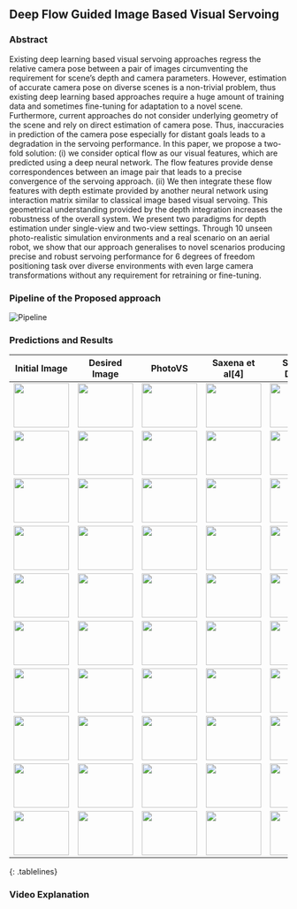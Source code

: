 ## Deep  Flow  Guided  Image  Based  Visual  Servoing

### Abstract

Existing  deep  learning  based  visual  servoing  approaches  regress  the  relative  camera  pose  between  a  pair  of images  circumventing  the  requirement  for  scene’s  depth  and camera  parameters.  However,  estimation  of  accurate  camera pose  on  diverse  scenes  is  a  non-trivial  problem,  thus  existing deep  learning  based  approaches  require  a  huge  amount  of training  data  and  sometimes  fine-tuning  for  adaptation  to  a novel scene. Furthermore, current approaches do not consider underlying geometry of the scene and rely on direct estimation of camera pose. Thus, inaccuracies in prediction of the camera pose  especially  for  distant  goals  leads  to  a  degradation  in  the servoing  performance.  In  this  paper,  we  propose  a  two-fold solution:  (i)  we  consider  optical  flow  as  our  visual  features, which  are  predicted  using  a  deep  neural  network.  The  flow features provide dense correspondences between an image pair that  leads  to  a  precise  convergence  of  the  servoing  approach. (ii)  We  then  integrate  these  flow  features  with  depth  estimate  provided  by  another  neural  network  using  interaction matrix  similar  to  classical  image  based  visual  servoing.  This geometrical  understanding  provided  by  the  depth  integration increases the robustness of the overall system. We present two paradigms  for  depth  estimation  under  single-view  and  two-view  settings.  Through  10  unseen  photo-realistic  simulation environments  and  a  real  scenario  on  an  aerial  robot,  we  show that  our  approach  generalises  to  novel  scenarios  producing precise   and   robust   servoing   performance   for   6   degrees   of freedom  positioning  task  over  diverse  environments  with  even large  camera  transformations  without  any  requirement  for retraining  or  fine-tuning. 

### Pipeline of the Proposed approach

![Pipeline](https://i.imgur.com/8VOqFsb.png)
### Predictions and Results

<style>
.tablelines table{
        max-width :"100";
        max-height:"100";
        },
.tablelines td{
        max-height : 10px;
        border: 1px solid black;
        max-width : 10px;
        } ,
.tablelines th {
        border: 1px solid black;
        max-width : 10px;
        max-height : 10px;
        }
</style>
|Initial Image|Desired Image|PhotoVS| Saxena et al[4]  | Sensor Depth  | Depth Network  | Flow Depth  |
|:-:|---|---|---|---|---|---|
|  <img align="center" width="100" height="80" src="https://raw.githubusercontent.com/harishyvs/FlowBasedIBVS/master/Work/TrueDepth/ROANE/init.png"> | <img align="center" width="100" height="80" src="https://raw.githubusercontent.com/harishyvs/FlowBasedIBVS/master/Work/TrueDepth/ROANE/des.png "> |<img align="center" width="100" height="80" src="https://raw.githubusercontent.com/harishyvs/FlowBasedIBVS/master/Work/PhotoVS/ROANE/ferror.png "> | <img align="center" width="100" height="80" src="https://raw.githubusercontent.com/harishyvs/FlowBasedIBVS/master/Work/ICRA17/ROANE/ferror.png "> |<img align="center" width="100" height="80" src="https://raw.githubusercontent.com/harishyvs/FlowBasedIBVS/master/Work/TrueDepth/ROANE/ferror.png"> | <img align="center" width="100" height="80" src="https://raw.githubusercontent.com/harishyvs/FlowBasedIBVS/master/Work/DepthNetwork/ROANE/ferror.png "> |<img align="center" width="100" height="80" src="https://raw.githubusercontent.com/harishyvs/FlowBasedIBVS/master/Work/FlowDepth/ROANE/ferror.png"> |
| <img align="center" width="100" height="80" src="https://raw.githubusercontent.com/harishyvs/FlowBasedIBVS/master/Work/TrueDepth/BALLOU/init.png"> |<img align="center" width="100" height="80" src="https://raw.githubusercontent.com/harishyvs/FlowBasedIBVS/master/Work/TrueDepth/BALLOU/des.png "> |<img align="center" width="100" height="80" src="https://raw.githubusercontent.com/harishyvs/FlowBasedIBVS/master/Work/PhotoVS/BALLOU/ferror.png "> | <img align="center" width="100" height="80" src="https://raw.githubusercontent.com/harishyvs/FlowBasedIBVS/master/Work/ICRA17/BALLOU/ferror.png "> |<img align="center" width="100" height="80" src="https://raw.githubusercontent.com/harishyvs/FlowBasedIBVS/master/Work/TrueDepth/BALLOU/ferror.png"> | <img align="center" width="100" height="80" src="https://raw.githubusercontent.com/harishyvs/FlowBasedIBVS/master/Work/DepthNetwork/BALLOU/ferror.png "> |<img align="center" width="100" height="80" src="https://raw.githubusercontent.com/harishyvs/FlowBasedIBVS/master/Work/FlowDepth/BALLOU/ferror.png"> |
|  <img align="center" width="100" height="80" src="https://raw.githubusercontent.com/harishyvs/FlowBasedIBVS/master/Work/TrueDepth/STOKES/init.png "> |<img align="center" width="100" height="80" src="https://raw.githubusercontent.com/harishyvs/FlowBasedIBVS/master/Work/TrueDepth/STOKES/des.png "> |<img align="center" width="100" height="80" src="https://raw.githubusercontent.com/harishyvs/FlowBasedIBVS/master/Work/PhotoVS/STOKES/ferror.png "> | <img align="center" width="100" height="80" src="https://raw.githubusercontent.com/harishyvs/FlowBasedIBVS/master/Work/ICRA17/STOKES/ferror.png "> |<img align="center" width="100" height="80" src="https://raw.githubusercontent.com/harishyvs/FlowBasedIBVS/master/Work/TrueDepth/STOKES/ferror.png"> | <img align="center" width="100" height="80" src="https://raw.githubusercontent.com/harishyvs/FlowBasedIBVS/master/Work/DepthNetwork/STOKES/ferror.png "> |<img align="center" width="100" height="80" src="https://raw.githubusercontent.com/harishyvs/FlowBasedIBVS/master/Work/FlowDepth/STOKES/ferror.png"> |
|   <img align="center" width="100" height="80" src="https://raw.githubusercontent.com/harishyvs/FlowBasedIBVS/master/Work/TrueDepth/MESIC/init.png"> |<img align="center" width="100" height="80" src="https://raw.githubusercontent.com/harishyvs/FlowBasedIBVS/master/Work/TrueDepth/MESIC/des.png "> |<img align="center" width="100" height="80" src="https://raw.githubusercontent.com/harishyvs/FlowBasedIBVS/master/Work/PhotoVS/MESIC/ferror.png "> | <img align="center" width="100" height="80" src="https://raw.githubusercontent.com/harishyvs/FlowBasedIBVS/master/Work/ICRA17/MESIC/ferror.png "> |<img align="center" width="100" height="80" src="https://raw.githubusercontent.com/harishyvs/FlowBasedIBVS/master/Work/TrueDepth/MESIC/ferror.png"> | <img align="center" width="100" height="80" src="https://raw.githubusercontent.com/harishyvs/FlowBasedIBVS/master/Work/DepthNetwork/MESIC/ferror.png "> |<img align="center" width="100" height="80" src="https://raw.githubusercontent.com/harishyvs/FlowBasedIBVS/master/Work/FlowDepth/MESIC/ferror.png"> |
|   <img align="center" width="100" height="80" src="https://raw.githubusercontent.com/harishyvs/FlowBasedIBVS/master/Work/TrueDepth/ARKANSAW/init.png"> | <img align="center" width="100" height="80" src="https://raw.githubusercontent.com/harishyvs/FlowBasedIBVS/master/Work/TrueDepth/ARKANSAW/des.png "> |<img align="center" width="100" height="80" src="https://raw.githubusercontent.com/harishyvs/FlowBasedIBVS/master/Work/PhotoVS/ARKANSAW/ferror.png "> | <img align="center" width="100" height="80" src="https://raw.githubusercontent.com/harishyvs/FlowBasedIBVS/master/Work/ICRA17/ARKANSAW/ferror.png "> |<img align="center" width="100" height="80" src="https://raw.githubusercontent.com/harishyvs/FlowBasedIBVS/master/Work/TrueDepth/ARKANSAW/ferror.png"> | <img align="center" width="100" height="80" src="https://raw.githubusercontent.com/harishyvs/FlowBasedIBVS/master/Work/DepthNetwork/ARKANSAW/ferror.png "> |<img align="center" width="100" height="80" src="https://raw.githubusercontent.com/harishyvs/FlowBasedIBVS/master/Work/FlowDepth/ARKANSAW/ferror.png"> |
|  <img align="center" width="100" height="80" src="https://raw.githubusercontent.com/harishyvs/FlowBasedIBVS/master/Work/TrueDepth/PABLO/init.png"> |<img align="center" width="100" height="80" src="https://raw.githubusercontent.com/harishyvs/FlowBasedIBVS/master/Work/TrueDepth/PABLO/des.png "> |<img align="center" width="100" height="80" src="https://raw.githubusercontent.com/harishyvs/FlowBasedIBVS/master/Work/PhotoVS/PABLO/ferror.png "> | <img align="center" width="100" height="80" src="https://raw.githubusercontent.com/harishyvs/FlowBasedIBVS/master/Work/ICRA17/PABLO/ferror.png "> |<img align="center" width="100" height="80" src="https://raw.githubusercontent.com/harishyvs/FlowBasedIBVS/master/Work/TrueDepth/PABLO/ferror.png"> | <img align="center" width="100" height="80" src="https://raw.githubusercontent.com/harishyvs/FlowBasedIBVS/master/Work/DepthNetwork/PABLO/ferror.png "> |<img align="center" width="100" height="80" src="https://raw.githubusercontent.com/harishyvs/FlowBasedIBVS/master/Work/FlowDepth/PABLO/ferror.png"> |
|  <img align="center" width="100" height="80" src="https://raw.githubusercontent.com/harishyvs/FlowBasedIBVS/master/Work/TrueDepth/EUDORA/init.png"> |  <img align="center" width="100" height="80" src="https://raw.githubusercontent.com/harishyvs/FlowBasedIBVS/master/Work/TrueDepth/EUDORA/des.png "> |<img align="center" width="100" height="80" src="https://raw.githubusercontent.com/harishyvs/FlowBasedIBVS/master/Work/PhotoVS/EUDORA/ferror.png "> | <img align="center" width="100" height="80" src="https://raw.githubusercontent.com/harishyvs/FlowBasedIBVS/master/Work/ICRA17/EUDORA/ferror.png "> |<img align="center" width="100" height="80" src="https://raw.githubusercontent.com/harishyvs/FlowBasedIBVS/master/Work/TrueDepth/EUDORA/ferror.png"> | <img align="center" width="100" height="80" src="https://raw.githubusercontent.com/harishyvs/FlowBasedIBVS/master/Work/DepthNetwork/EUDORA/ferror.png "> |<img align="center" width="100" height="80" src="https://raw.githubusercontent.com/harishyvs/FlowBasedIBVS/master/Work/FlowDepth/EUDORA/ferror.png"> |
|  <img align="center" width="100" height="80" src="https://raw.githubusercontent.com/harishyvs/FlowBasedIBVS/master/Work/TrueDepth/QUANTICO/init.png"> |<img align="center" width="100" height="80" src="https://raw.githubusercontent.com/harishyvs/FlowBasedIBVS/master/Work/TrueDepth/QUANTICO/des.png "> |<img align="center" width="100" height="80" src="https://raw.githubusercontent.com/harishyvs/FlowBasedIBVS/master/Work/PhotoVS/QUANTICO/ferror.png "> | <img align="center" width="100" height="80" src="https://raw.githubusercontent.com/harishyvs/FlowBasedIBVS/master/Work/ICRA17/QUANTICO/ferror.png "> |<img align="center" width="100" height="80" src="https://raw.githubusercontent.com/harishyvs/FlowBasedIBVS/master/Work/TrueDepth/QUANTICO/ferror.png"> | <img align="center" width="100" height="80" src="https://raw.githubusercontent.com/harishyvs/FlowBasedIBVS/master/Work/DepthNetwork/QUANTICO/ferror.png "> |<img align="center" width="100" height="80" src="https://raw.githubusercontent.com/harishyvs/FlowBasedIBVS/master/Work/FlowDepth/QUANTICO/ferror.png"> |
| <img align="center" width="100" height="80" src="https://raw.githubusercontent.com/harishyvs/FlowBasedIBVS/master/Work/TrueDepth/HILLSDALE/init.png"> | <img align="center" width="100" height="80" src="https://raw.githubusercontent.com/harishyvs/FlowBasedIBVS/master/Work/TrueDepth/HILLSDALE/des.png "> |<img align="center" width="100" height="80" src="https://raw.githubusercontent.com/harishyvs/FlowBasedIBVS/master/Work/PhotoVS/HILLSDALE/ferror.png "> | <img align="center" width="100" height="80" src="https://raw.githubusercontent.com/harishyvs/FlowBasedIBVS/master/Work/ICRA17/HILLSDALE/ferror.png "> |<img align="center" width="100" height="80" src="https://raw.githubusercontent.com/harishyvs/FlowBasedIBVS/master/Work/TrueDepth/HILLSDALE/ferror.png"> | <img align="center" width="100" height="80" src="https://raw.githubusercontent.com/harishyvs/FlowBasedIBVS/master/Work/DepthNetwork/HILLSDALE/ferror.png "> |<img align="center" width="100" height="80" src="https://raw.githubusercontent.com/harishyvs/FlowBasedIBVS/master/Work/FlowDepth/HILLSDALE/ferror.png"> |
| <img align="center" width="100" height="80" src="https://raw.githubusercontent.com/harishyvs/FlowBasedIBVS/master/Work/TrueDepth/DENMARK/init.png"> |<img align="center" width="100" height="80" src="https://raw.githubusercontent.com/harishyvs/FlowBasedIBVS/master/Work/TrueDepth/DENMARK/des.png "> |<img align="center" width="100" height="80" src="https://raw.githubusercontent.com/harishyvs/FlowBasedIBVS/master/Work/PhotoVS/DENMARK/ferror.png "> | <img align="center" width="100" height="80" src="https://raw.githubusercontent.com/harishyvs/FlowBasedIBVS/master/Work/ICRA17/DENMARK/ferror.png "> |<img align="center" width="100" height="80" src="https://raw.githubusercontent.com/harishyvs/FlowBasedIBVS/master/Work/TrueDepth/DENMARK/ferror.png"> | <img align="center" width="100" height="80" src="https://raw.githubusercontent.com/harishyvs/FlowBasedIBVS/master/Work/DepthNetwork/DENMARK/ferror.png "> |<img align="center" width="100" height="80" src="https://raw.githubusercontent.com/harishyvs/FlowBasedIBVS/master/Work/FlowDepth/DENMARK/ferror.png"> |
{: .tablelines}
### Video Explanation
